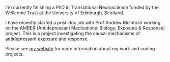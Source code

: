 I'm currently finishing a PhD in Translational Neuroscience funded by the Wellcome Trust at the University of Edinburgh, Scotland. 

I have recently started a post-doc job with Prof Andrew McIntosh working on the AMBER (Antidepressant Medications: Biology, Exposure & Response) project. This is a project investigating the causal mechanisms of antidepressant exposure and response.

Please see [my website](https://ameliaes.github.io) for more information about my work and coding projects.
